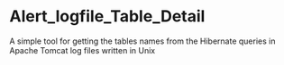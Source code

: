 # Alert_logfile_Table_Detail
A simple tool for getting the tables names from the Hibernate queries in Apache Tomcat log files written in Unix
